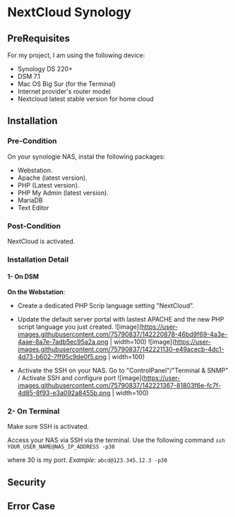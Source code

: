 # NextCloud Synology

## PreRequisites

For my project, I am using the following device: 

- Synology DS 220+
- DSM 7.1
- Mac OS Big Sur (for the Terminal)
- Internet provider's router model
- Nextcloud latest stable version for home cloud

## Installation
### Pre-Condition
On your synologie NAS, instal the following packages:
- Webstation.
- Apache (latest version).
- PHP (Latest version).
- PHP My Admin (latest version). 
- MariaDB
- Text Editor

### Post-Condition
NextCloud is activated.

### Installation Detail
#### 1- On DSM

**On the Webstation**: 
- Create a dedicated PHP Scrip language setting "NextCloud". 
- Update the default server portal with lastest APACHE and the new PHP script language you just created.
![image](https://user-images.githubusercontent.com/75790837/142220878-46bd9f69-4a3e-4aae-8a7e-7adb5ec95a2a.png  | width=100)
![image](https://user-images.githubusercontent.com/75790837/142221130-e49acecb-4dc1-4d73-b602-7ff95c9de0f5.png  | width=100)

- Activate the SSH on your NAS. Go to "ControlPanel"/"Terminal & SNMP" / Activate SSH and configure port
![image](https://user-images.githubusercontent.com/75790837/142221367-81803f6e-fc7f-4d85-8f93-e3a092a8455b.png  | width=100)

### 2- On Terminal
Make sure SSH is activated. 

Access your NAS via SSH via the terminal. Use the following command
`ssh YOUR_USER_NAME@NAS_IP_ADDRESS -p30`

where 30 is my port. 
_Example:_ 
`abcd@123.345.12.3 -p30`



## Security

## Error Case
